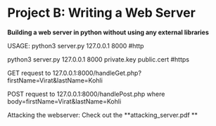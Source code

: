
# Project B: Writing a Web Server


**Building a web server in python without using any external libraries**

USAGE:
python3 server.py 127.0.0.1 8000 #http


python3 server.py 127.0.0.1 8000 private.key public.cert #https

GET request to 127.0.0.1:8000/handleGet.php?firstName=Virat&lastName=Kohli


POST request to 127.0.0.1:8000/handlePost.php where body=firstName=Virat&lastName=Kohli

Attacking the webserver: Check out the **attacking_server.pdf **
